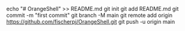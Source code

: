 echo "# OrangeShell" >> README.md
git init
git add README.md
git commit -m "first commit"
git branch -M main
git remote add origin https://github.com/fischerpj/OrangeShell.git
git push -u origin main
